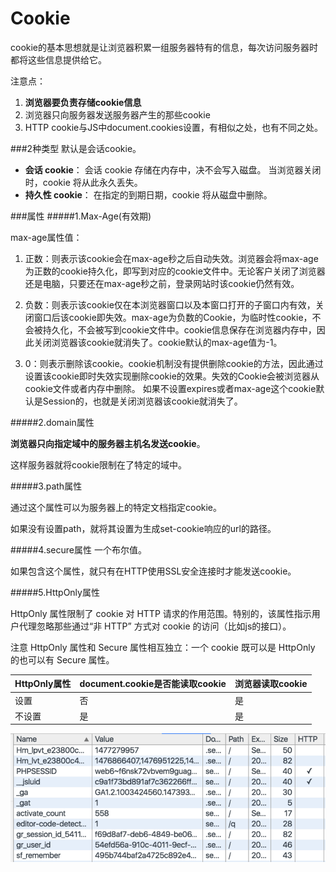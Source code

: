 # Cookie

cookie的基本思想就是让浏览器积累一组服务器特有的信息，每次访问服务器时都将这些信息提供给它。

注意点：

1. **浏览器要负责存储cookie信息**
2. 浏览器只向服务器发送服务器产生的那些cookie
3. HTTP cookie与JS中document.cookies设置，有相似之处，也有不同之处。

###2种类型
默认是会话cookie。

* **会话 cookie**： 会话 cookie 存储在内存中，决不会写入磁盘。 当浏览器关闭时，cookie 将从此永久丢失。
* **持久性 cookie**： 在指定的到期日期，cookie 将从磁盘中删除。


###属性
#####1.Max-Age(有效期)


max-age属性值：

1. 正数：则表示该cookie会在max-age秒之后自动失效。浏览器会将max-age为正数的cookie持久化，即写到对应的cookie文件中。无论客户关闭了浏览器还是电脑，只要还在max-age秒之前，登录网站时该cookie仍然有效。

2. 负数：则表示该cookie仅在本浏览器窗口以及本窗口打开的子窗口内有效，关闭窗口后该cookie即失效。max-age为负数的Cookie，为临时性cookie，不会被持久化，不会被写到cookie文件中。cookie信息保存在浏览器内存中，因此关闭浏览器该cookie就消失了。cookie默认的max-age值为-1。

3. 0：则表示删除该cookie。cookie机制没有提供删除cookie的方法，因此通过设置该cookie即时失效实现删除cookie的效果。失效的Cookie会被浏览器从cookie文件或者内存中删除。
如果不设置expires或者max-age这个cookie默认是Session的，也就是关闭浏览器该cookie就消失了。


#####2.domain属性

**浏览器只向指定域中的服务器主机名发送cookie**。

这样服务器就将cookie限制在了特定的域中。

#####3.path属性

通过这个属性可以为服务器上的特定文档指定cookie。

如果没有设置path，就将其设置为生成set-cookie响应的url的路径。

#####4.secure属性
一个布尔值。

如果包含这个属性，就只有在HTTP使用SSL安全连接时才能发送cookie。

#####5.HttpOnly属性

HttpOnly 属性限制了 cookie 对 HTTP 请求的作用范围。特别的，该属性指示用户代理忽略那些通过“非 HTTP” 方式对 cookie 的访问（比如js的接口）。

注意 HttpOnly 属性和 Secure 属性相互独立：一个 cookie 既可以是 HttpOnly 的也可以有 Secure 属性。

| HttpOnly属性 | document.cookie是否能读取cookie | 浏览器读取cookie |
| -- | -- |-- |
| 设置 | 否 |是 |
| 不设置 | 是 | 是 |

![](/assets/httponly.png)

